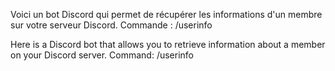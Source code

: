 Voici un bot Discord qui permet de récupérer les informations d'un membre sur votre serveur Discord. Commande : /userinfo

Here is a Discord bot that allows you to retrieve information about a member on your Discord server. Command: /userinfo
